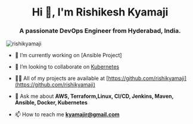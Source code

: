<h1 align="center">Hi 👋, I'm  Rishikesh Kyamaji</h1>
<h3 align="center">A passionate DevOps Engineer from Hyderabad, India.</h3>

<p align="left"> <img src="https://komarev.com/ghpvc/?username=rishikyamaji&label=Profile%20views&color=0e75b6&style=flat" alt="rishikyamaji" /> </p>

- 🔭 I’m currently working on [Ansible Project]

- 👯 I’m looking to collaborate on [Kubernetes](https://github.com/kubernetes/kubernetes)



- 👨‍💻 All of my projects are available at [https://github.com/rishikyamaji](https://github.com/rishikyamaji)

- 💬 Ask me about **AWS, Terraform,Linux, CI/CD, Jenkins, Maven, Ansible, Docker, Kubernetes**

- 📫 How to reach me **kyamajir@gmail.com**

